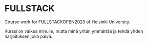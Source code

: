 # FULLSTACK 

Course work for FULLSTACKOPEN2020 of Helsinki University.


Kurssi on vaikea minulle, mutta minä yritän ymmärtää ja tehdä yhden harjoituksen joka päivä.
